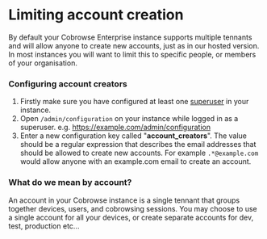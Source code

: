 # Limiting account creation

By default your Cobrowse Enterprise instance supports multiple tennants and will allow anyone to create new accounts, just as in our hosted version. In most instances you will want to limit this to specific people, or members of your organisation. 

### Configuring account creators

1. Firstly make sure you have configured at least one [superuser](adding-a-superuser.md) in your instance. 
2. Open `/admin/configuration` on your instance while logged in as a superuser. e.g. https://example.com/admin/configuration
3. Enter a new configuration key called "**account\_creators**". The value should be a regular expression that describes the email addresses that should be allowed to create new accounts. For example `.*@example.com` would allow anyone with an example.com email to create an account.

### What do we mean by account?

An account in your Cobrowse instance is a single tennant that groups together devices, users, and cobrowsing sessions. You may choose to use a single account for all your devices, or create separate accounts for dev, test, production etc...



